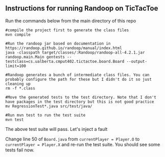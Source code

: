 ## Instructions for running Randoop on TicTacToe

Run the commands below from the main directory of this repo

```
#compile the project first to generate the class files
mvn compile

#Run the randoop jar based on documentation in https://randoop.github.io/randoop/manual/index.html
java -classpath target/classes/:Randoop/randoop-all-4.2.1.jar randoop.main.Main gentests --testclass=cs.ualberta.cmput402.tictactoe.board.Board --output-limit=100

#Randoop generates a bunch of intermediate class files. You can probably configure the path for these but I didn't do it so just cleaning up
rm -f *.class

#Move the generated tests to the test directory. Note that I don't have packages in the test directory but this is not good practice
mv RegressionTest*.java src/test/java/

#Run mvn test to run the test suite
mvn test
```

The above test suite will pass. Let's inject a fault

Change line 50 of `Board.java` from `currentPlayer = Player.O` to `currentPlayer = Player.X` and re-run the test suite. You should see some tests fail now.
